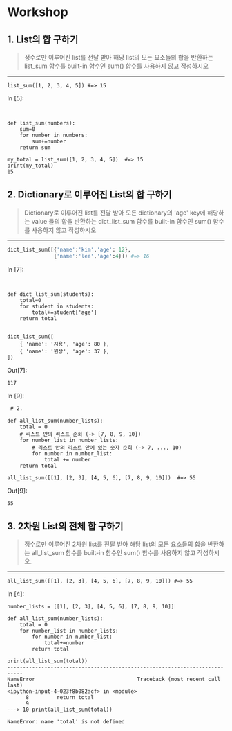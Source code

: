 # Workshop

## 1. List의 합 구하기

> 정수로만 이루어진 list를 전달 받아 해당 list의 모든 요소들의 합을 반환하는 list_sum 함수를 built-in 함수인 sum() 함수를 사용하지 않고 작성하시오

------

```
list_sum([1, 2, 3, 4, 5]) #=> 15
```

In [5]:

```


def list_sum(numbers):
    sum=0
    for number in numbers:
        sum+=number
    return sum
    
my_total = list_sum([1, 2, 3, 4, 5])  #=> 15
print(my_total)
15
```

## 2. Dictionary로 이루어진 List의 합 구하기

> Dictionary로 이루어진 list를 전달 받아 모든 dictionary의 'age' key에 해당하는 value 들의 합을 반환하는 dict_list_sum 함수를 built-in 함수인 sum() 함수를 사용하지 않고 작성하시오

------

```python
dict_list_sum([{'name':'kim','age': 12},
               {'name':'lee','age':4}]) #=> 16
```

In [7]:

```


def dict_list_sum(students):
    total=0
    for student in students:
        total+=student['age']
    return total


dict_list_sum([
    { 'name': '지용', 'age': 80 },
    { 'name': '원상', 'age': 37 },
])
```

Out[7]:

```
117
```

In [9]:

```
 # 2. 
    
def all_list_sum(number_lists):
    total = 0
    # 리스트 안의 리스트 순회 (-> [7, 8, 9, 10])
    for number_list in number_lists:  
        # 리스트 안의 리스트 안에 있는 숫자 순회 (-> 7, ..., 10)
        for number in number_list:   
            total += number
    return total

all_list_sum([[1], [2, 3], [4, 5, 6], [7, 8, 9, 10]])  #=> 55
```

Out[9]:

```
55
```



## 3. 2차원 List의 전체 합 구하기

> 정수로만 이루어진 2차원 list를 전달 받아 해당 list의 모든 요소들의 합을 반환하는 all_list_sum 함수를 built-in 함수인 sum() 함수를 사용하지 않고 작성하시오.

------

```
all_list_sum([[1], [2, 3], [4, 5, 6], [7, 8, 9, 10]]) #=> 55
```

In [4]:

```
number_lists = [[1], [2, 3], [4, 5, 6], [7, 8, 9, 10]]

def all_list_sum(number_lists):
    total = 0
    for number_list in number_lists:
        for number in number_list:
            total+=number
        return total
    
print(all_list_sum(total))
---------------------------------------------------------------------------
NameError                                 Traceback (most recent call last)
<ipython-input-4-023f8b082acf> in <module>
      8         return total
      9 
---> 10 print(all_list_sum(total))

NameError: name 'total' is not defined
```


